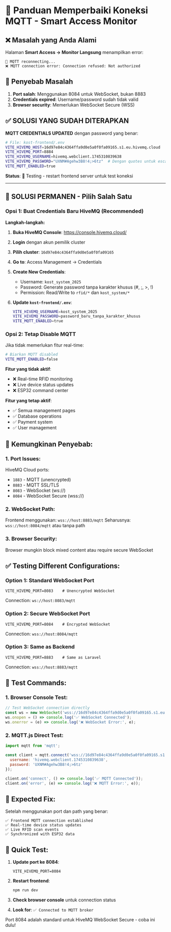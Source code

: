 # 🔧 Panduan Memperbaiki Koneksi MQTT - Smart Access Monitor

## ❌ Masalah yang Anda Alami
Halaman **Smart Access → Monitor Langsung** menampilkan error:
```
🔄 MQTT reconnecting...
❌ MQTT connection error: Connection refused: Not authorized
```

## 🎯 Penyebab Masalah
1. **Port salah**: Menggunakan 8084 untuk WebSocket, bukan 8883
2. **Credentials expired**: Username/password sudah tidak valid
3. **Browser security**: Memerlukan WebSocket Secure (WSS)

## ✅ **SOLUSI YANG SUDAH DITERAPKAN**

**MQTT CREDENTIALS UPDATED** dengan password yang benar:

```bash
# File: kost-frontend/.env
VITE_HIVEMQ_HOST=16d97e84c4364ffa9d0e5a0f0fa09165.s1.eu.hivemq.cloud
VITE_HIVEMQ_PORT=8884
VITE_HIVEMQ_USERNAME=hivemq.webclient.1745310839638
VITE_HIVEMQ_PASSWORD="UXNM#Agehw3B8!4;>6tz"  # Dengan quotes untuk escape special chars
VITE_MQTT_ENABLED=true
```

**Status**: 🧪 Testing - restart frontend server untuk test koneksi

---

## 🔧 **SOLUSI PERMANEN - Pilih Salah Satu**

### **Opsi 1: Buat Credentials Baru HiveMQ (Recommended)**

**Langkah-langkah:**
1. **Buka HiveMQ Console**: https://console.hivemq.cloud/
2. **Login** dengan akun pemilik cluster
3. **Pilih cluster**: `16d97e84c4364ffa9d0e5a0f0fa09165`
4. **Go to**: Access Management → Credentials
5. **Create New Credentials**:
   - Username: `kost_system_2025` 
   - Password: Generate password tanpa karakter khusus (#, ;, >, !)
   - Permission: Read/Write to `rfid/*` dan `kost_system/*`

6. **Update `kost-frontend/.env`**:
   ```bash
   VITE_HIVEMQ_USERNAME=kost_system_2025
   VITE_HIVEMQ_PASSWORD=password_baru_tanpa_karakter_khusus
   VITE_MQTT_ENABLED=true
   ```

### **Opsi 2: Tetap Disable MQTT**

Jika tidak memerlukan fitur real-time:
```bash
# Biarkan MQTT disabled
VITE_MQTT_ENABLED=false
```

**Fitur yang tidak aktif**:
- ❌ Real-time RFID monitoring
- ❌ Live device status updates
- ❌ ESP32 command center

**Fitur yang tetap aktif**:
- ✅ Semua management pages
- ✅ Database operations
- ✅ Payment system
- ✅ User management

## 🔧 **Kemungkinan Penyebab:**

### **1. Port Issues:**
HiveMQ Cloud ports:
- `1883` - MQTT (unencrypted)
- `8883` - MQTT SSL/TLS 
- `8083` - WebSocket (ws://)
- `8084` - WebSocket Secure (wss://)

### **2. WebSocket Path:**
Frontend menggunakan: `wss://host:8883/mqtt`
Seharusnya: `wss://host:8084/mqtt` atau tanpa path

### **3. Browser Security:**
Browser mungkin block mixed content atau require secure WebSocket

## ✅ **Testing Different Configurations:**

### **Option 1: Standard WebSocket Port**
```env
VITE_HIVEMQ_PORT=8083    # Unencrypted WebSocket
```
Connection: `ws://host:8083/mqtt`

### **Option 2: Secure WebSocket Port**
```env
VITE_HIVEMQ_PORT=8084    # Encrypted WebSocket
```
Connection: `wss://host:8084/mqtt`

### **Option 3: Same as Backend**
```env
VITE_HIVEMQ_PORT=8883    # Same as Laravel
```
Connection: `wss://host:8883/mqtt`

## 🧪 **Test Commands:**

### **1. Browser Console Test:**
```javascript
// Test WebSocket connection directly
const ws = new WebSocket('wss://16d97e84c4364ffa9d0e5a0f0fa09165.s1.eu.hivemq.cloud:8084/mqtt');
ws.onopen = () => console.log('✅ WebSocket Connected');
ws.onerror = (e) => console.log('❌ WebSocket Error:', e);
```

### **2. MQTT.js Direct Test:**
```javascript
import mqtt from 'mqtt';

const client = mqtt.connect('wss://16d97e84c4364ffa9d0e5a0f0fa09165.s1.eu.hivemq.cloud:8084/mqtt', {
  username: 'hivemq.webclient.1745310839638',
  password: 'UXNM#Agehw3B8!4;>6tz'
});

client.on('connect', () => console.log('✅ MQTT Connected'));
client.on('error', (e) => console.log('❌ MQTT Error:', e));
```

## 🎯 **Expected Fix:**

Setelah menggunakan port dan path yang benar:
```
✅ Frontend MQTT connection established
✅ Real-time device status updates
✅ Live RFID scan events
✅ Synchronized with ESP32 data
```

## 🚀 **Quick Test:**

1. **Update port ke 8084**:
   ```env
   VITE_HIVEMQ_PORT=8084
   ```

2. **Restart frontend**:
   ```bash
   npm run dev
   ```

3. **Check browser console** untuk connection status

4. **Look for**: `✅ Connected to MQTT broker`

Port 8084 adalah standard untuk HiveMQ WebSocket Secure - coba ini dulu!
